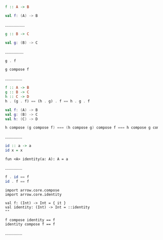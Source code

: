 ```Haskell
f :: A -> B
```
```kotlin
val f: (A) -> B
```
................
```Haskell
g :: B -> C
```
```kotlin
val g: (B) -> C
```
...............
```Haskell
g . f
```
```kotlin
g compose f
```
..............
```Haskell
f :: A -> B
g :: B -> C
h :: C -> D
h . (g . f) == (h . g) . f == h . g . f
```
```kotlin
val f: (A) -> B
val g: (B) -> C
val h: (C) -> D

h compose (g compose f) === (h compose g) compose f === h compose g compose f
```
..............
```Haskell
id :: a -> a
id x = x
```
```kotlin:ank:silent
fun <A> identity(a: A): A = a
```
..............
```Haskell
f . id == f
id . f == f
```
```kotlin:ank:silent
import arrow.core.compose
import arrow.core.identity

val f: (Int) -> Int = { it }
val identity: (Int) -> Int = ::identity
""

f compose identity == f
identity compose f == f
```
..............